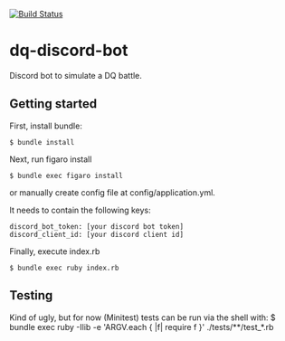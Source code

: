 [![Build Status](https://travis-ci.org/jlbeard84/dq-discord-bot.svg?branch=master)](https://travis-ci.org/jlbeard84/dq-discord-bot)

# dq-discord-bot
Discord bot to simulate a DQ battle.

## Getting started

First, install bundle:

    $ bundle install

Next, run figaro install 

    $ bundle exec figaro install

or manually create config file at config/application.yml. 

It needs to contain the following keys:

    discord_bot_token: [your discord bot token]
    discord_client_id: [your discord client id]

Finally, execute index.rb

    $ bundle exec ruby index.rb
    
## Testing

Kind of ugly, but for now (Minitest) tests can be run via the shell with:
    $ bundle exec ruby -Ilib -e 'ARGV.each { |f| require f }' ./tests/**/test_*.rb
